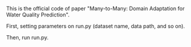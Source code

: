 This is the official code of paper "Many-to-Many: Domain Adaptation for Water Quality Prediction".

First, setting parameters on run.py (dataset name, data path, and so on).

Then, run run.py.
